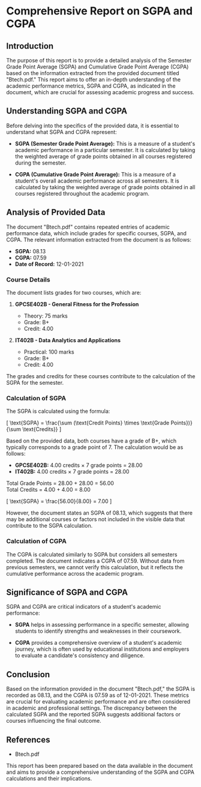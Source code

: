 # Comprehensive Report on SGPA and CGPA

## Introduction

The purpose of this report is to provide a detailed analysis of the Semester Grade Point Average (SGPA) and Cumulative Grade Point Average (CGPA) based on the information extracted from the provided document titled "Btech.pdf." This report aims to offer an in-depth understanding of the academic performance metrics, SGPA and CGPA, as indicated in the document, which are crucial for assessing academic progress and success.

## Understanding SGPA and CGPA

Before delving into the specifics of the provided data, it is essential to understand what SGPA and CGPA represent:

- **SGPA (Semester Grade Point Average):** This is a measure of a student's academic performance in a particular semester. It is calculated by taking the weighted average of grade points obtained in all courses registered during the semester.

- **CGPA (Cumulative Grade Point Average):** This is a measure of a student's overall academic performance across all semesters. It is calculated by taking the weighted average of grade points obtained in all courses registered throughout the academic program.

## Analysis of Provided Data

The document "Btech.pdf" contains repeated entries of academic performance data, which include grades for specific courses, SGPA, and CGPA. The relevant information extracted from the document is as follows:

- **SGPA:** 08.13
- **CGPA:** 07.59
- **Date of Record:** 12-01-2021

### Course Details

The document lists grades for two courses, which are:

1. **GPCSE402B - General Fitness for the Profession**
   - Theory: 75 marks
   - Grade: B+
   - Credit: 4.00

2. **IT402B - Data Analytics and Applications**
   - Practical: 100 marks
   - Grade: B+
   - Credit: 4.00

The grades and credits for these courses contribute to the calculation of the SGPA for the semester.

### Calculation of SGPA

The SGPA is calculated using the formula:

\[ \text{SGPA} = \frac{\sum (\text{Credit Points} \times \text{Grade Points})}{\sum \text{Credits}} \]

Based on the provided data, both courses have a grade of B+, which typically corresponds to a grade point of 7. The calculation would be as follows:

- **GPCSE402B:** 4.00 credits × 7 grade points = 28.00
- **IT402B:** 4.00 credits × 7 grade points = 28.00

Total Grade Points = 28.00 + 28.00 = 56.00  
Total Credits = 4.00 + 4.00 = 8.00  

\[ \text{SGPA} = \frac{56.00}{8.00} = 7.00 \]

However, the document states an SGPA of 08.13, which suggests that there may be additional courses or factors not included in the visible data that contribute to the SGPA calculation.

### Calculation of CGPA

The CGPA is calculated similarly to SGPA but considers all semesters completed. The document indicates a CGPA of 07.59. Without data from previous semesters, we cannot verify this calculation, but it reflects the cumulative performance across the academic program.

## Significance of SGPA and CGPA

SGPA and CGPA are critical indicators of a student's academic performance:

- **SGPA** helps in assessing performance in a specific semester, allowing students to identify strengths and weaknesses in their coursework.

- **CGPA** provides a comprehensive overview of a student's academic journey, which is often used by educational institutions and employers to evaluate a candidate's consistency and diligence.

## Conclusion

Based on the information provided in the document "Btech.pdf," the SGPA is recorded as 08.13, and the CGPA is 07.59 as of 12-01-2021. These metrics are crucial for evaluating academic performance and are often considered in academic and professional settings. The discrepancy between the calculated SGPA and the reported SGPA suggests additional factors or courses influencing the final outcome.

## References

- Btech.pdf

This report has been prepared based on the data available in the document and aims to provide a comprehensive understanding of the SGPA and CGPA calculations and their implications.